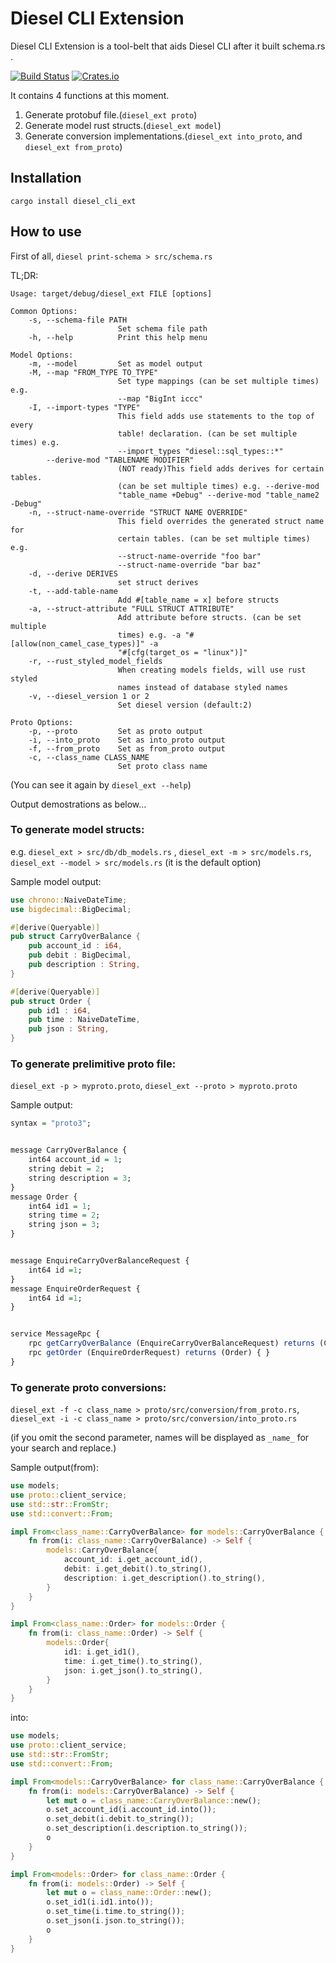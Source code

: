 # Diesel CLI Extension

Diesel CLI Extension is a tool-belt that aids Diesel CLI after it built schema.rs .

[![Build Status](https://travis-ci.org/abbychau/diesel_cli_ext.svg)](https://travis-ci.org/abbychau/diesel_cli_ext)
[![Crates.io](https://img.shields.io/crates/v/diesel_cli_ext.svg)](https://crates.io/crates/diesel_cli_ext)
<!-- [![Coverage Status](https://coveralls.io/repos/github/abbychau/diesel_cli_ext/badge.svg?branch=master)](https://coveralls.io/github/abbychau/diesel_cli_ext?branch=master) -->

It contains 4 functions at this moment.
1. Generate protobuf file.(`diesel_ext proto`)
2. Generate model rust structs.(`diesel_ext model`)
3. Generate conversion implementations.(`diesel_ext into_proto`, and `diesel_ext from_proto`)

## Installation
`cargo install diesel_cli_ext`

## How to use
First of all, `diesel print-schema > src/schema.rs`

TL;DR:

```
Usage: target/debug/diesel_ext FILE [options]

Common Options:
    -s, --schema-file PATH
                        Set schema file path
    -h, --help          Print this help menu

Model Options:
    -m, --model         Set as model output
    -M, --map "FROM_TYPE TO_TYPE"
                        Set type mappings (can be set multiple times) e.g.
                        --map "BigInt iccc"
    -I, --import-types "TYPE"
                        This field adds use statements to the top of every
                        table! declaration. (can be set multiple times) e.g.
                        --import_types "diesel::sql_types::*"
        --derive-mod "TABLENAME MODIFIER"
                        (NOT ready)This field adds derives for certain tables.
                        (can be set multiple times) e.g. --derive-mod
                        "table_name +Debug" --derive-mod "table_name2 -Debug"
    -n, --struct-name-override "STRUCT NAME OVERRIDE"
                        This field overrides the generated struct name for
                        certain tables. (can be set multiple times) e.g.
                        --struct-name-override "foo bar"
                        --struct-name-override "bar baz"
    -d, --derive DERIVES
                        set struct derives
    -t, --add-table-name
                        Add #[table_name = x] before structs
    -a, --struct-attribute "FULL STRUCT ATTRIBUTE"
                        Add attribute before structs. (can be set multiple
                        times) e.g. -a "#[allow(non_camel_case_types)]" -a
                        "#[cfg(target_os = "linux")]"
    -r, --rust_styled_model_fields
                        When creating models fields, will use rust styled
                        names instead of database styled names
    -v, --diesel_version 1 or 2
                        Set diesel version (default:2)

Proto Options:
    -p, --proto         Set as proto output
    -i, --into_proto    Set as into_proto output
    -f, --from_proto    Set as from_proto output
    -c, --class_name CLASS_NAME
                        Set proto class name
```

(You can see it again by `diesel_ext --help`)

Output demostrations as below...


### To generate model structs:
e.g. `diesel_ext > src/db/db_models.rs` , `diesel_ext -m > src/models.rs`, `diesel_ext --model > src/models.rs` (it is the default option)

Sample model output:
``` rust
use chrono::NaiveDateTime;
use bigdecimal::BigDecimal;

#[derive(Queryable)]
pub struct CarryOverBalance {
    pub account_id : i64,
    pub debit : BigDecimal,
    pub description : String,
}

#[derive(Queryable)]
pub struct Order {
    pub id1 : i64,
    pub time : NaiveDateTime,
    pub json : String,
}
```

### To generate prelimitive proto file:
`diesel_ext -p > myproto.proto`, `diesel_ext --proto > myproto.proto`

Sample output:
``` r
syntax = "proto3";


message CarryOverBalance {
    int64 account_id = 1;
    string debit = 2;
    string description = 3;
}
message Order {
    int64 id1 = 1;
    string time = 2;
    string json = 3;
}


message EnquireCarryOverBalanceRequest {
    int64 id =1;
}
message EnquireOrderRequest {
    int64 id =1;
}


service MessageRpc {
    rpc getCarryOverBalance (EnquireCarryOverBalanceRequest) returns (CarryOverBalance) { }
    rpc getOrder (EnquireOrderRequest) returns (Order) { }
}
```

### To generate proto conversions:
`diesel_ext -f -c class_name > proto/src/conversion/from_proto.rs`, `diesel_ext -i -c class_name > proto/src/conversion/into_proto.rs`

(if you omit the second parameter, names will be displayed as `_name_` for your search and replace.)

Sample output(from):
``` rust
use models;
use proto::client_service;
use std::str::FromStr;
use std::convert::From;

impl From<class_name::CarryOverBalance> for models::CarryOverBalance {
    fn from(i: class_name::CarryOverBalance) -> Self {
        models::CarryOverBalance{
            account_id: i.get_account_id(),
            debit: i.get_debit().to_string(),
            description: i.get_description().to_string(),
        }
    }
}

impl From<class_name::Order> for models::Order {
    fn from(i: class_name::Order) -> Self {
        models::Order{
            id1: i.get_id1(),
            time: i.get_time().to_string(),
            json: i.get_json().to_string(),
        }
    }
}

```

into:
``` rust
use models;
use proto::client_service;
use std::str::FromStr;
use std::convert::From;

impl From<models::CarryOverBalance> for class_name::CarryOverBalance {
    fn from(i: models::CarryOverBalance) -> Self {
        let mut o = class_name::CarryOverBalance::new();
        o.set_account_id(i.account_id.into());
        o.set_debit(i.debit.to_string());
        o.set_description(i.description.to_string());
        o
    }
}

impl From<models::Order> for class_name::Order {
    fn from(i: models::Order) -> Self {
        let mut o = class_name::Order::new();
        o.set_id1(i.id1.into());
        o.set_time(i.time.to_string());
        o.set_json(i.json.to_string());
        o
    }
}
```
